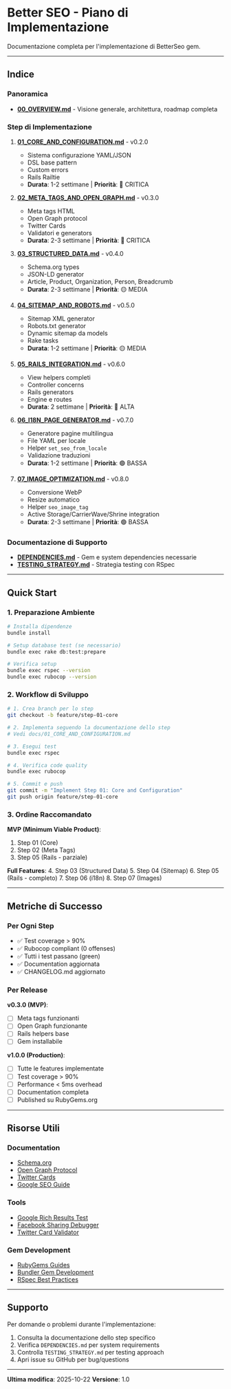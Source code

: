 # Better SEO - Piano di Implementazione

Documentazione completa per l'implementazione di BetterSeo gem.

---

## Indice

### Panoramica
- **[00_OVERVIEW.md](00_OVERVIEW.md)** - Visione generale, architettura, roadmap completa

### Step di Implementazione

1. **[01_CORE_AND_CONFIGURATION.md](01_CORE_AND_CONFIGURATION.md)** - v0.2.0
   - Sistema configurazione YAML/JSON
   - DSL base pattern
   - Custom errors
   - Rails Railtie
   - **Durata**: 1-2 settimane | **Priorità**: 🔴 CRITICA

2. **[02_META_TAGS_AND_OPEN_GRAPH.md](02_META_TAGS_AND_OPEN_GRAPH.md)** - v0.3.0
   - Meta tags HTML
   - Open Graph protocol
   - Twitter Cards
   - Validatori e generators
   - **Durata**: 2-3 settimane | **Priorità**: 🔴 CRITICA

3. **[03_STRUCTURED_DATA.md](03_STRUCTURED_DATA.md)** - v0.4.0
   - Schema.org types
   - JSON-LD generator
   - Article, Product, Organization, Person, Breadcrumb
   - **Durata**: 2-3 settimane | **Priorità**: 🟡 MEDIA

4. **[04_SITEMAP_AND_ROBOTS.md](04_SITEMAP_AND_ROBOTS.md)** - v0.5.0
   - Sitemap XML generator
   - Robots.txt generator
   - Dynamic sitemap da models
   - Rake tasks
   - **Durata**: 1-2 settimane | **Priorità**: 🟡 MEDIA

5. **[05_RAILS_INTEGRATION.md](05_RAILS_INTEGRATION.md)** - v0.6.0
   - View helpers completi
   - Controller concerns
   - Rails generators
   - Engine e routes
   - **Durata**: 2 settimane | **Priorità**: 🔴 ALTA

6. **[06_I18N_PAGE_GENERATOR.md](06_I18N_PAGE_GENERATOR.md)** - v0.7.0
   - Generatore pagine multilingua
   - File YAML per locale
   - Helper `set_seo_from_locale`
   - Validazione traduzioni
   - **Durata**: 1-2 settimane | **Priorità**: 🟢 BASSA

7. **[07_IMAGE_OPTIMIZATION.md](07_IMAGE_OPTIMIZATION.md)** - v0.8.0
   - Conversione WebP
   - Resize automatico
   - Helper `seo_image_tag`
   - Active Storage/CarrierWave/Shrine integration
   - **Durata**: 2-3 settimane | **Priorità**: 🟢 BASSA

### Documentazione di Supporto

- **[DEPENDENCIES.md](DEPENDENCIES.md)** - Gem e system dependencies necessarie
- **[TESTING_STRATEGY.md](TESTING_STRATEGY.md)** - Strategia testing con RSpec

---

## Quick Start

### 1. Preparazione Ambiente

```bash
# Installa dipendenze
bundle install

# Setup database test (se necessario)
bundle exec rake db:test:prepare

# Verifica setup
bundle exec rspec --version
bundle exec rubocop --version
```

### 2. Workflow di Sviluppo

```bash
# 1. Crea branch per lo step
git checkout -b feature/step-01-core

# 2. Implementa seguendo la documentazione dello step
# Vedi docs/01_CORE_AND_CONFIGURATION.md

# 3. Esegui test
bundle exec rspec

# 4. Verifica code quality
bundle exec rubocop

# 5. Commit e push
git commit -m "Implement Step 01: Core and Configuration"
git push origin feature/step-01-core
```

### 3. Ordine Raccomandato

**MVP (Minimum Viable Product)**:
1. Step 01 (Core)
2. Step 02 (Meta Tags)
3. Step 05 (Rails - parziale)

**Full Features**:
4. Step 03 (Structured Data)
5. Step 04 (Sitemap)
6. Step 05 (Rails - completo)
7. Step 06 (i18n)
8. Step 07 (Images)

---

## Metriche di Successo

### Per Ogni Step

- ✅ Test coverage > 90%
- ✅ Rubocop compliant (0 offenses)
- ✅ Tutti i test passano (green)
- ✅ Documentation aggiornata
- ✅ CHANGELOG.md aggiornato

### Per Release

**v0.3.0 (MVP)**:
- [ ] Meta tags funzionanti
- [ ] Open Graph funzionante
- [ ] Rails helpers base
- [ ] Gem installabile

**v1.0.0 (Production)**:
- [ ] Tutte le features implementate
- [ ] Test coverage > 90%
- [ ] Performance < 5ms overhead
- [ ] Documentation completa
- [ ] Published su RubyGems.org

---

## Risorse Utili

### Documentation
- [Schema.org](https://schema.org/)
- [Open Graph Protocol](https://ogp.me/)
- [Twitter Cards](https://developer.twitter.com/en/docs/twitter-for-websites/cards)
- [Google SEO Guide](https://developers.google.com/search/docs)

### Tools
- [Google Rich Results Test](https://search.google.com/test/rich-results)
- [Facebook Sharing Debugger](https://developers.facebook.com/tools/debug/)
- [Twitter Card Validator](https://cards-dev.twitter.com/validator)

### Gem Development
- [RubyGems Guides](https://guides.rubygems.org/)
- [Bundler Gem Development](https://bundler.io/guides/creating_gem.html)
- [RSpec Best Practices](https://rspec.info/documentation/)

---

## Supporto

Per domande o problemi durante l'implementazione:

1. Consulta la documentazione dello step specifico
2. Verifica `DEPENDENCIES.md` per system requirements
3. Controlla `TESTING_STRATEGY.md` per testing approach
4. Apri issue su GitHub per bug/questions

---

**Ultima modifica**: 2025-10-22
**Versione**: 1.0
